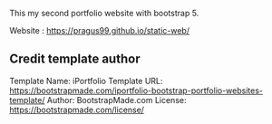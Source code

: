 This my second portfolio website with bootstrap 5.

Website : https://pragus99.github.io/static-web/


## Credit template author
Template Name: iPortfolio
Template URL: https://bootstrapmade.com/iportfolio-bootstrap-portfolio-websites-template/
Author: BootstrapMade.com
License: https://bootstrapmade.com/license/
